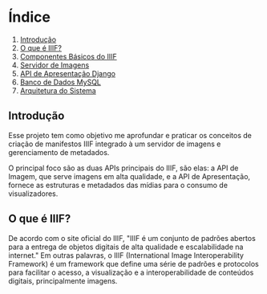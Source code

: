 # Índice

1. [Introdução](#introdução)
2. [O que é IIIF?](#o-que-é-iiif)
3. [Componentes Básicos do IIIF](/docs/02-IIIF/componentes-iiif.md)
4. [Servidor de Imagens](/docs/03-Tecnologias/cantaloupe.md)
5. [API de Apresentação Django](/docs/03-Tecnologias/django.md)
6. [Banco de Dados MySQL](/docs/03-Tecnologias/mysql.md)
7. [Arquitetura do Sistema](/docs/04-Prova-de-Conceito/arquitetura-sistema.md)

## Introdução

Esse projeto tem como objetivo me aprofundar e praticar os conceitos de criação de manifestos IIIF integrado à um servidor de imagens e gerenciamento de metadados.

O principal foco são as duas APIs principais do IIIF, são elas: a API de Imagem, que serve imagens em alta qualidade, e a API de Apresentação, fornece as estruturas e metadados das mídias para o consumo de visualizadores.

## O que é IIIF?

De acordo com o site oficial do IIIF, "IIIF é um conjunto de padrões abertos para a entrega de objetos digitais de alta qualidade e escalabilidade na internet." Em outras palavras, o IIIF (International Image Interoperability Framework) é um framework que define uma série de padrões e protocolos para facilitar o acesso, a visualização e a interoperabilidade de conteúdos digitais, principalmente imagens.
